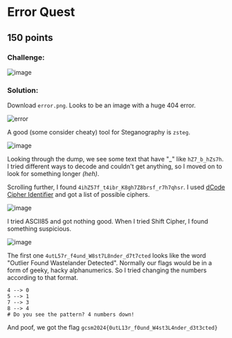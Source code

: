 # Error Quest
## 150 points

### Challenge:
![image](https://github.com/user-attachments/assets/0ab22d3d-9629-4b97-bb6e-cff5af99bdb4)

### Solution:
Download `error.png`. Looks to be an image with a huge 404 error.

![error](https://github.com/user-attachments/assets/73b3a6f0-4eb0-41e2-aa0d-641c78031159)

A good (some consider cheaty) tool for Steganography is `zsteg`.

![image](https://github.com/user-attachments/assets/c7baf0a1-e68f-4af4-b965-8515d6714fb8)

Looking through the dump, we see some text that have "_" like `hZ7_b_hZs7h`. I tried different ways to decode and couldn't get anything, so I moved on to look for something longer *(heh)*.

Scrolling further, I found `4ihZ57f_t4ibr_K8gh7Z8brsf_r7h7qhsr`. I used [dCode Cipher Identifier](https://www.dcode.fr/cipher-identifier) and got a list of possible ciphers.

![image](https://github.com/user-attachments/assets/d2c886d0-348a-434a-81a9-033c85896ee8)

I tried ASCII85 and got nothing good. When I tried Shift Cipher, I found something suspicious.

![image](https://github.com/user-attachments/assets/16c5a649-fdaf-4b97-a381-42d225165916)

The first one `4utL57r_f4und_W8st7L8nder_d7t7cted` looks like the word "Outlier Found Wastelander Detected". Normally our flags would be in a form of geeky, hacky alphanumerics. So I tried changing the numbers according to that format.
```
4 --> 0
5 --> 1
7 --> 3
8 --> 4
# Do you see the pattern? 4 numbers down!
```

And poof, we got the flag `gcsm2024{0utL13r_f0und_W4st3L4nder_d3t3cted}`
